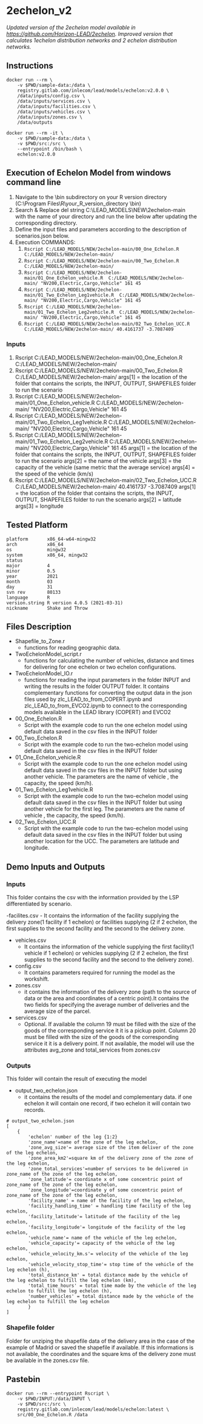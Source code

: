 # 2echelon_v2

_Updated version of the 2echelon model available in https://github.com/Horizon-LEAD/2echelon. Improved version that calculates 1echelon distribution networks and 2 echelon distribution networks._

## Instructions

```
docker run --rm \
	-v $PWD/sample-data:/data \
	registry.gitlab.com/inlecom/lead/models/echelon:v2.0.0 \
	/data/inputs/config.csv \
	/data/inputs/services.csv \
	/data/inputs/facilities.csv \
	/data/inputs/vehicles.csv \
	/data/inputs/zones.csv \
	/data/outputs
```

```
docker run --rm -it \
	-v $PWD/sample-data:/data \
	-v $PWD/src:/src \
	--entrypoint /bin/bash \
	echelon:v2.0.0
```

## Execution of Echelon Model from windows command line

1. Navigate to the \bin subdirectory on your R version directory (C:\Program Files\R\your_R_version_directory \bin)
2. Search & Replace del string C:\LEAD_MODELS\NEW\2echelon-main with the name of your directory and run the line below after updating the corresponding directory.
3. Define the input files and parameters according to the description of scenarios.json below.
4. Execution COMMANDS:
	1. `Rscript C:/LEAD_MODELS/NEW/2echelon-main/00_One_Echelon.R C:/LEAD_MODELS/NEW/2echelon-main/`
	2. `Rscript C:/LEAD_MODELS/NEW/2echelon-main/00_Two_Echelon.R  C:/LEAD_MODELS/NEW/2echelon-main/`
	3. `Rscript C:/LEAD_MODELS/NEW/2echelon-main/01_One_Echelon_vehicle.R  C:/LEAD_MODELS/NEW/2echelon-main/ "NV200,Electric,Cargo,Vehicle" 161 45`
	4. `Rscript C:/LEAD_MODELS/NEW/2echelon-main/01_Two_Echelon_Leg1vehicle.R  C:/LEAD_MODELS/NEW/2echelon-main/ "NV200,Electric,Cargo,Vehicle" 161 45`
	5. `Rscript C:/LEAD_MODELS/NEW/2echelon-main/01_Two_Echelon_Leg2vehicle.R  C:/LEAD_MODELS/NEW/2echelon-main/ "NV200,Electric,Cargo,Vehicle" 161 45`
	6. `Rscript C:/LEAD_MODELS/NEW/2echelon-main/02_Two_Echelon_UCC.R  C:/LEAD_MODELS/NEW/2echelon-main/ 40.4161737 -3.7087409`

### Inputs
1.	Rscript C:/LEAD_MODELS/NEW/2echelon-main/00_One_Echelon.R C:/LEAD_MODELS/NEW/2echelon-main/
2.	Rscript C:/LEAD_MODELS/NEW/2echelon-main/00_Two_Echelon.R  C:/LEAD_MODELS/NEW/2echelon-main/
		args[1] = the location of the folder that contains the scripts, the INPUT, OUTPUT, SHAPEFILES folder to run the scenario
3.	Rscript C:/LEAD_MODELS/NEW/2echelon-main/01_One_Echelon_vehicle.R  C:/LEAD_MODELS/NEW/2echelon-main/ "NV200,Electric,Cargo,Vehicle" 161 45
4.	Rscript C:/LEAD_MODELS/NEW/2echelon-main/01_Two_Echelon_Leg1vehicle.R  C:/LEAD_MODELS/NEW/2echelon-main/ "NV200,Electric,Cargo,Vehicle" 161 45
5.	Rscript C:/LEAD_MODELS/NEW/2echelon-main/01_Two_Echelon_Leg2vehicle.R  C:/LEAD_MODELS/NEW/2echelon-main/ "NV200,Electric,Cargo,Vehicle" 161 45
		args[1] = the location of the folder that contains the scripts, the INPUT, OUTPUT, SHAPEFILES folder to run the scenario
		args[2] = the name of the vehicle
		args[3] = the capacity of the vehicle (same metric that the average service)
		args[4] = the speed of the vehicle (km/s)
6.	Rscript C:/LEAD_MODELS/NEW/2echelon-main/02_Two_Echelon_UCC.R  C:/LEAD_MODELS/NEW/2echelon-main/ 40.4161737 -3.7087409
		args[1] = the location of the folder that contains the scripts, the INPUT, OUTPUT, SHAPEFILES folder to run the scenario
		args[2] = latitude
		args[3] = longitude

## Tested Platform
```
platform       x86_64-w64-mingw32
arch           x86_64
os             mingw32
system         x86_64, mingw32
status
major          4
minor          0.5
year           2021
month          03
day            31
svn rev        80133
language       R
version.string R version 4.0.5 (2021-03-31)
nickname       Shake and Throw
```

## Files Description
- Shapefile_to_Zone.r
	- functions for reading geographic data.
- TwoEchelonModel_script.r
	- functions for calculating the number of vehicles, distance and times for delivering for one echelon or two echelon configurations.
- TwoEchelonModel_IO.r
	- functions for reading the input parameters in the folder INPUT and writing the results in the folder OUTPUT folder. It contains complementary functions for converting the output data in the json files used by zlc_LEAD_to_from_COPERT.ipynb and zlc_LEAD_to_from_EVCO2.ipynb to connect to the corresponding models available in the LEAD library (COPERT) and EVCO2
- 00_One_Echelon.R
	- Script with the example code to run the one echelon model using default data saved in the csv files in the INPUT folder
- 00_Two_Echelon.R
	- Script with the example code to run the two-echelon model using default data saved in the csv files in the INPUT folder
- 01_One_Echelon_vehicle.R
	- Script with the example code to run the one echelon model using default data saved in the csv files in the INPUT folder but using
	another vehicle. The parameters are the name of vehicle , the capacity, the speed (km/h).
- 01_Two_Echelon_Leg1vehicle.R
	- Script with the example code to run the two-echelon model using default data saved in the csv files in the INPUT folder but using
	another vehicle for the first leg. The parameters are the name of vehicle , the capacity, the speed (km/h).
- 02_Two_Echelon_UCC.R
	- Script with the example code to run the two-echelon model using default data saved in the csv files in the INPUT folder  but using
	another location for the UCC. The parameters are latitude and longitude.

## Demo Inputs and Outputs

### Inputs

This folder contains the csv with the information provided by the LSP differentiated by scenario.

-facilites.csv
	- It contains the information of the facility supplying the delivery zone(1 facility if 1 echelon) or facilities supplying (2 if 2 echelon, the first supplies to the second facility and the second to the delivery zone.
- vehicles.csv
	- It contains the information of the vehicle supplying the first facility(1 vehicle if 1 echelon) or vehicles supplying (2 if 2 echelon, the first supplies to the second facility and the second to the delivery zone).
- config.csv
	- It contains parameters required for running the model as the workshift.
- zones.csv
	- it contains the information of the delivery zone (path to the source of data or the area and coordinates of a centric point).It contains the
	two fields for specifying the average number of deliveries and the average size of the parcel.
- services.csv
	- Optional. If available the column 19 must be filled with the size of the goods of the corresponding service it it is a pickup point.
	Column 20 must be filled with the size of the goods of the corresponding service it it is a delivery point. If not available, the model will use the attributes avg_zone
	and total_services from zones.csv

### Outputs

This folder will contain the result of executing the model

- output_two_echelon.json
	- it contains the results of the model and complementary data. if one echelon it will contain one record, if two echelon it will contain two records.


```
# output_two_echelon.json
[
	{
		'echelon' number of the leg {1:2}
		'zone_name'=name of the zone of the leg echelon,
		'zone_avg_size'= average size of the item deliver of the zone of the leg echelon,
		'zone_area_km2'=square km of the delivery zone of the zone of the leg echelon,
		'zone_total_services'=number of services to be delivered in zone_name of the zone of the leg echelon,
		'zone_latitude'= coordinate x of some concentric point of zone_name of the zone of the leg echelon,
		'zone_longitude'=coordinate y of some concentric point of zone_name of the zone of the leg echelon,
		'facility_name' = name of the facility of the leg echelon,
		'facility_handling_time' = handling time facility of the leg echelon,
		'facility_latitude'= latitude of the facility of the leg echelon,
		'facility_longitude'= longitude of the facility of the leg echelon,
		'vehicle_name'= name of the vehicle of the leg echelon,
		'vehicle_capacity'= capacity of the vehicle of the leg echelon,
		'vehicle_velocity_km.s'= velocity of the vehicle of the leg echelon,
		'vehicle_velocity_stop_time'= stop time of the vehicle of the leg echelon (h),
		'total_distance_km' = total distance made by the vehicle of the leg echelon to fulfill the leg echelon (km),
		'total_time_hours' = total time made by the vehicle of the leg echelon to fulfill the leg echelon (h),
		'number_vehicles' = total distance made by the vehicle of the leg echelon to fulfill the leg echelon
		}
]
```

### Shapefile folder

Folder for unziping the shapefile data of the delivery area in the case of the example of Madrid or saved the shapefile if available.
If this informations is not available, the coordinates and the square kms of the delivery zone must be available in the zones.csv file.

## Pastebin

```
docker run --rm --entrypoint Rscript \
	-v $PWD/INPUT:/data/INPUT \
	-v $PWD/src:/src \
	registry.gitlab.com/inlecom/lead/models/echelon:latest \
	src/00_One_Echelon.R /data
```
